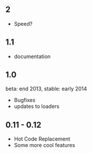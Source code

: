 ## 2

* Speed?

## 1.1

* documentation

## 1.0

beta: end 2013, stable: early 2014

* Bugfixes
* updates to loaders

## 0.11 - 0.12

* Hot Code Replacement
* Some more cool features